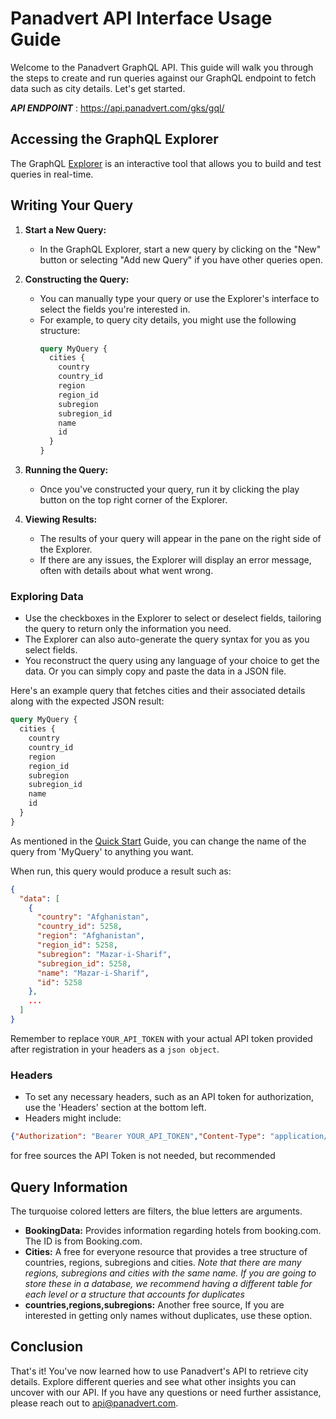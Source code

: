 # Panadvert API Interface Usage Guide

Welcome to the Panadvert GraphQL API. This guide will walk you through the steps to create and run queries against our GraphQL endpoint to fetch data such as city details. Let's get started.

***API ENDPOINT*** : https://api.panadvert.com/gks/gql/
## Accessing the GraphQL Explorer

The GraphQL [Explorer](https://api.panadvert.com/gks/explorer) is an interactive tool that allows you to build and test queries in real-time.

## Writing Your Query

1. **Start a New Query:**
   - In the GraphQL Explorer, start a new query by clicking on the "New" button or selecting "Add new Query" if you have other queries open.

2. **Constructing the Query:**
   - You can manually type your query or use the Explorer's interface to select the fields you're interested in.
   - For example, to query city details, you might use the following structure:
     ```graphql
     query MyQuery {
       cities {
         country
         country_id
         region
         region_id
         subregion
         subregion_id
         name
         id
       }
     }
     ```

3. **Running the Query:**
   - Once you've constructed your query, run it by clicking the play button on the top right corner of the Explorer.

4. **Viewing Results:**
   - The results of your query will appear in the pane on the right side of the Explorer.
   - If there are any issues, the Explorer will display an error message, often with details about what went wrong.
### Exploring Data

- Use the checkboxes in the Explorer to select or deselect fields, tailoring the query to return only the information you need.
- The Explorer can also auto-generate the query syntax for you as you select fields.
- You reconstruct the query using any language of your choice to get the data. Or you can simply copy and paste the data in a JSON file. 

Here's an example query that fetches cities and their associated details along with the expected JSON result:

```graphql
query MyQuery {
  cities {
    country
    country_id
    region
    region_id
    subregion
    subregion_id
    name
    id
  }
}
```

As mentioned in the [Quick Start](Quick%20Start.md) Guide, you can change the name of the query from 'MyQuery' to anything you want.

When run, this query would produce a result such as:

```json
{
  "data": [
    {
      "country": "Afghanistan",
      "country_id": 5258,
      "region": "Afghanistan",
      "region_id": 5258,
      "subregion": "Mazar-i-Sharif",
      "subregion_id": 5258,
      "name": "Mazar-i-Sharif",
      "id": 5258
    },
    ...
  ]
}

```

Remember to replace `YOUR_API_TOKEN` with your actual API token provided after registration in your headers as a `json object`. 

### Headers

- To set any necessary headers, such as an API token for authorization, use the 'Headers' section at the bottom left.
- Headers might include:

```json
{"Authorization": "Bearer YOUR_API_TOKEN","Content-Type": "application/json"}
```

for free sources the API Token is not needed, but recommended
## Query Information
The turquoise colored letters are filters, the blue letters are arguments. 

- **BookingData:** Provides information regarding hotels from booking.com. The ID is from Booking.com.
- **Cities:** A free for everyone resource that provides a tree structure of countries, regions, subregions and cities. *Note that there are many regions, subregions and cities with the same name. If you are going to store these in a database, we recommend having a different table for each level or a structure that accounts for duplicates* 
- **countries,regions,subregions:** Another free source, If you are interested in getting only names without duplicates, use these option.
## Conclusion

That's it! You've now learned how to use Panadvert's API to retrieve city details. Explore different queries and see what other insights you can uncover with our API. If you have any questions or need further assistance, please reach out to [api@panadvert.com](mailto:api@panadvert.com).
